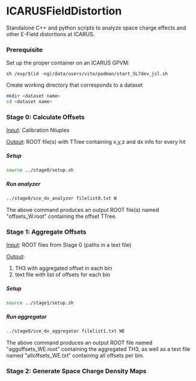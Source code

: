 # ICARUSFieldDistortion
Standalone C++ and python scripts to analyze space charge effects and other E-Field distortions at ICARUS.

### Prerequisite
Set up the proper container on an ICARUS GPVM:
```
sh /exp/$(id -ng)/data/users/vito/podman/start_SL7dev_jsl.sh
```

Create working directory that corresponds to a dataset
```bash
mkdir <dataset name>
cd <dataset name>
```

### Stage 0: Calculate Offsets
<ins>Input</ins>: Calibration Ntuples

<ins>Output</ins>: ROOT file(s) with TTree containing x,y,z and dx info for every hit


##### Setup
```bash
source ../stage0/setup.sh
```

##### Run analyzer
```bash
../stage0/sce_dx_analyzer filelist0.txt W
```

The above command produces an output ROOT file(s) named "offsets_W.root" containing the offset TTree.

### Stage 1: Aggregate Offsets
<ins>Input</ins>: ROOT files from Stage 0 (paths in a text file)

<ins>Output</ins>: 
1. TH3 with aggregated offset in each bin
2. text file with list of offsets for each bin

##### Setup
```bash
source ../stage1/setup.sh
```

##### Run aggregator
```bash
../stage0/sce_dx_aggregator filelist1.txt WE
```

The above command produces an output ROOT file named "aggoffsets_WE.root" containing the aggregated TH3, as well as a text file named "alloffsets_WE.txt" containing all offsets per bin.

### Stage 2: Generate Space Charge Density Maps
